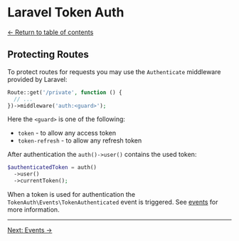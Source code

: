 # Laravel Token Auth

[&larr; Return to table of contents](./README.md)

## Protecting Routes

To protect routes for requests you may use the `Authenticate` middleware provided by Laravel:

```php
Route::get('/private', function () {
  // ...
})->middleware('auth:<guard>');
```

Here the `<guard>` is one of the following:

- `token` - to allow any access token
- `token-refresh` - to allow any refresh token

After authentication the `auth()->user()` contains the used token:

```php
$authenticatedToken = auth()
  ->user()
  ->currentToken();
```

When a token is used for authentication the `TokenAuth\Events\TokenAuthenticated` event is triggered. See [events](./events.md) for more information.

---

[Next: Events &rarr;](./events.md)
